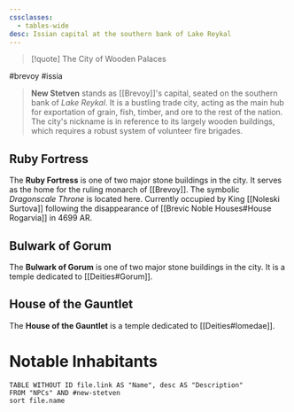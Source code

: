 ```yaml
---
cssclasses:
  - tables-wide
desc: Issian capital at the southern bank of Lake Reykal
---
```

>[!quote] The City of Wooden Palaces

#brevoy #issia

>**New Stetven** stands as [[Brevoy]]'s capital, seated on the southern bank of *Lake Reykal*. It is a bustling trade city, acting as the main hub for exportation of grain, fish, timber, and ore to the rest of the nation. The city's nickname is in reference to its largely wooden buildings, which requires a robust system of volunteer fire brigades.

## Ruby Fortress
The **Ruby Fortress** is one of two major stone buildings in the city. It serves as the home for the ruling monarch of [[Brevoy]]. The symbolic *Dragonscale Throne* is located here. Currently occupied by King [[Noleski Surtova]] following the disappearance of [[Brevic Noble Houses#House Rogarvia]] in 4699 AR.

## Bulwark of Gorum
The **Bulwark of Gorum** is one of two major stone buildings in the city. It is a temple dedicated to [[Deities#Gorum]].

## House of the Gauntlet
The **House of the Gauntlet** is a temple dedicated to [[Deities#Iomedae]].

# Notable Inhabitants
```dataview
TABLE WITHOUT ID file.link AS "Name", desc AS "Description"
FROM "NPCs" AND #new-stetven
sort file.name
```